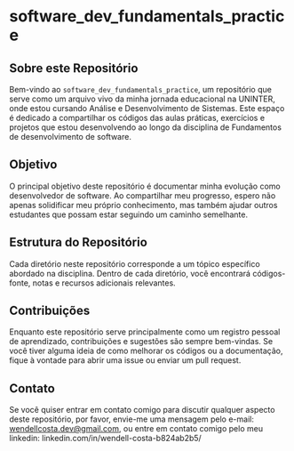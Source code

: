 # software_dev_fundamentals_practice

## Sobre este Repositório
Bem-vindo ao `software_dev_fundamentals_practice`, um repositório que serve como um arquivo vivo da minha jornada educacional na UNINTER, onde estou cursando Análise e Desenvolvimento de Sistemas. Este espaço é dedicado a compartilhar os códigos das aulas práticas, exercícios e projetos que estou desenvolvendo ao longo da disciplina de Fundamentos de desenvolvimento de software.

## Objetivo
O principal objetivo deste repositório é documentar minha evolução como desenvolvedor de software. Ao compartilhar meu progresso, espero não apenas solidificar meu próprio conhecimento, mas também ajudar outros estudantes que possam estar seguindo um caminho semelhante.

## Estrutura do Repositório
Cada diretório neste repositório corresponde a um tópico específico abordado na disciplina. Dentro de cada diretório, você encontrará códigos-fonte, notas e recursos adicionais relevantes.

## Contribuições
Enquanto este repositório serve principalmente como um registro pessoal de aprendizado, contribuições e sugestões são sempre bem-vindas. Se você tiver alguma ideia de como melhorar os códigos ou a documentação, fique à vontade para abrir uma issue ou enviar um pull request.

## Contato
Se você quiser entrar em contato comigo para discutir qualquer aspecto deste repositório, por favor, envie-me uma mensagem pelo e-mail: wendellcosta.dev@gmail.com, ou entre em contato comigo pelo meu linkedin: linkedin.com/in/wendell-costa-b824ab2b5/
